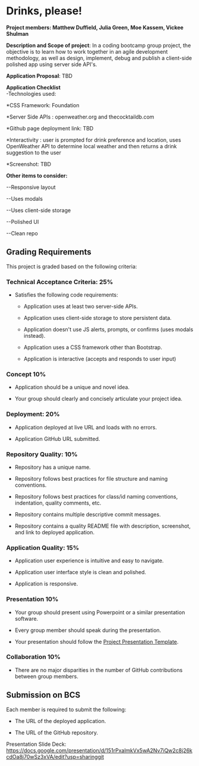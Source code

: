 
# Drinks, please!

**Project members:  Matthew Duffield, Julia Green, Moe Kassem, Vickee Shulman**


**Description and Scope of project**: In a coding bootcamp group project, the objective is to learn how to work together in an agile development methodology, as well as design, implement, debug and publish a client-side polished app using server side API's.

**Application Proposal**: TBD

**Application Checklist**  
-Technologies used:

  *CSS Framework: Foundation

  *Server Side APIs : openweather.org and thecocktaildb.com

  *Github page deployment link: TBD

  *Interactivity : user is prompted for drink preference and location, uses OpenWeather API to determine local weather and then returns a drink suggestion to the user

  *Screenshot: TBD


**Other items to consider:**

--Responsive layout

--Uses modals

--Uses client-side storage 

--Polished UI

--Clean repo


## Grading Requirements

This project is graded based on the following criteria:

### Technical Acceptance Criteria: 25%

* Satisfies the following code requirements:

	* Application uses at least two server-side APIs.

    * Application uses client-side storage to store persistent data.

    * Application doesn't use JS alerts, prompts, or confirms (uses modals instead).

    * Application uses a CSS framework other than Bootstrap.

    * Application is interactive (accepts and responds to user input)

### Concept 10%

* Application should be a unique and novel idea.

* Your group should clearly and concisely articulate your project idea.

### Deployment: 20%

* Application deployed at live URL and loads with no errors.

* Application GitHub URL submitted.

### Repository Quality: 10%

* Repository has a unique name.

* Repository follows best practices for file structure and naming conventions.

* Repository follows best practices for class/id naming conventions, indentation, quality comments, etc.

* Repository contains multiple descriptive commit messages.

* Repository contains a quality README file with description, screenshot, and link to deployed application.

### Application Quality: 15%

* Application user experience is intuitive and easy to navigate.

* Application user interface style is clean and polished.

* Application is responsive.

### Presentation 10%

* Your group should present using Powerpoint or a similar presentation software.

* Every group member should speak during the presentation.

* Your presentation should follow the [Project Presentation Template](https://docs.google.com/presentation/d/1_u8TKy5zW5UlrVQVnyDEZ0unGI2tjQPDEpA0FNuBKAw/edit?usp=sharing).

### Collaboration 10%

* There are no major disparities in the number of GitHub contributions between group members.


## Submission on BCS

Each member is required to submit the following:

* The URL of the deployed application.

* The URL of the GitHub repository.





Presentation Slide Deck: https://docs.google.com/presentation/d/151rPxalmkVx5wA2Nv7iQw2c8j26kcdOa8j70wSz3xVA/edit?usp=sharinggit 
